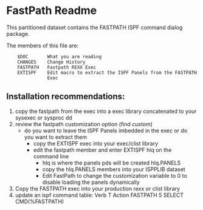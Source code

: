 # FastPath Readme
This partitioned dataset contains the FASTPATH ISPF command dialog package.

The members of this file are:
```
    $DOC       What you are reading
    CHANGES    Change History
    FASTPATH   Fastpath REXX Exec
    EXTISPF    Edit macro to extract the ISPF Panels from the FASTPATH
               Exec
```

## Installation recommendations:

1. copy the fastpath from the exec into a exec library concatenated to
   your sysexec or sysproc dd
2. review the fastpath customization option (find *custom*)
   - do you want to leave the ISPF Panels imbedded in the exec or
     do you want to extract them
     - copy the EXTISPF exec into your exec/clist library
     - edit the fastpath member and enter EXTISPF hlq on the command line
       - hlq is where the panels pds will be created
         hlq.PANELS
       - copy the hlq.PANELS members into your ISPPLIB dataset
       - Edit FastPath to change the customization variable to 0 to
         disable loading the panels dynamically
3. Copy the FASTPATH exec into your production rexx or clist library
4. update an ispf command table:
   Verb      T  Action
   FASTPATH  5  SELECT CMD(%FASTPATH)
